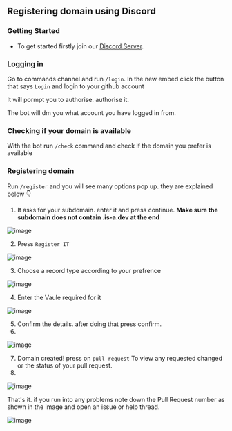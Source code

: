 ## Registering domain using Discord

### Getting Started
* To get started firstly join our [Discord Server](https://discord.gg/is-a-dev-830872854677422150).

### Logging in

Go to commands channel and run `/login`. In the new embed click the button that says `Login` and login to your github account

It will pormpt you to authorise. authorise it.

The bot will dm you what account you have logged in from.

### Checking if your domain is available

With the bot run `/check` command and check if the domain you prefer is available

### Registering domain

Run `/register` and you will see many options pop up. they are explained below 👇

1. It asks for your subdomain. enter it and press continue. **Make sure the subdomain does not contain .is-a.dev at the end**

![image](https://github.com/TerraPlayz/docs/assets/69719569/fe45f946-cde0-4cf6-acd0-a088a535ea10)

2. Press `Register IT`

![image](https://github.com/TerraPlayz/docs/assets/69719569/8160c191-7d33-4a01-8c6a-1fe15573b7d7)

3. Choose a record type according to your prefrence

![image](https://github.com/TerraPlayz/docs/assets/69719569/bdaa9b5d-2903-4700-868e-5e51f0c10cc5)

4. Enter the Vaule required for it

![image](https://github.com/TerraPlayz/docs/assets/69719569/a852873c-bc11-44d0-a249-f068559271a8)

5. Confirm the details. after doing that press confirm.
6. 
![image](https://github.com/TerraPlayz/docs/assets/69719569/b897dd2e-2979-4d90-b468-ea8701d63e6b)

7. Domain created! press on `pull request` To view any requested changed or the status of your pull request.
8. 
![image](https://github.com/TerraPlayz/docs/assets/69719569/3d3d4995-4d99-4abc-9138-55b0e62c2598)


That's it. if you run into any problems note down the Pull Request number as shown in the image and open an issue or help thread.

![image](https://github.com/TerraPlayz/docs/assets/69719569/7c9fd217-20a2-4281-a671-1f6dd027935b)



